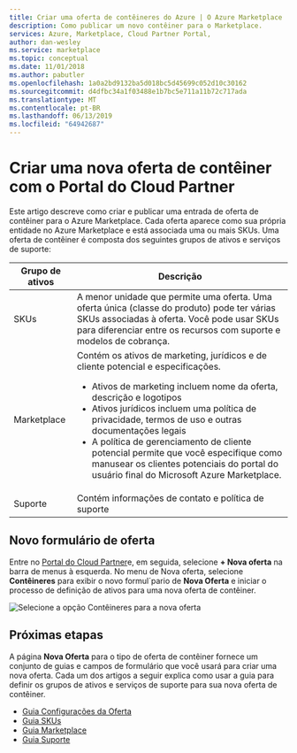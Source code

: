 ```yaml
---
title: Criar uma oferta de contêineres do Azure | O Azure Marketplace
description: Como publicar um novo contêiner para o Marketplace.
services: Azure, Marketplace, Cloud Partner Portal,
author: dan-wesley
ms.service: marketplace
ms.topic: conceptual
ms.date: 11/01/2018
ms.author: pabutler
ms.openlocfilehash: 1a0a2bd9132ba5d018bc5d45699c052d10c30162
ms.sourcegitcommit: d4dfbc34a1f03488e1b7bc5e711a11b72c717ada
ms.translationtype: MT
ms.contentlocale: pt-BR
ms.lasthandoff: 06/13/2019
ms.locfileid: "64942687"
---
```

# <a name="create-a-new-container-offer-with-the-cloud-partner-portal"></a>Criar uma nova oferta de contêiner com o Portal do Cloud Partner

Este artigo descreve como criar e publicar uma entrada de oferta de contêiner para o Azure Marketplace. Cada oferta aparece como sua própria entidade no Azure Marketplace e está associada uma ou mais SKUs.  Uma oferta de contêiner é composta dos seguintes grupos de ativos e serviços de suporte:

|  **Grupo de ativos**   |  **Descrição**  |
|  ---------------   |  ---------------  |
|    SKUs            |  A menor unidade que permite uma oferta. Uma oferta única (classe do produto) pode ter várias SKUs associadas à oferta. Você pode usar SKUs para diferenciar entre os recursos com suporte e modelos de cobrança. |
|  Marketplace       | Contém os ativos de marketing, jurídicos e de cliente potencial e especificações.  <ul><li> Ativos de marketing incluem nome da oferta, descrição e logotipos</li> <li> Ativos jurídicos incluem uma política de privacidade, termos de uso e outras documentações legais</li>  <li> A política de gerenciamento de cliente potencial permite que você especifique como manusear os clientes potenciais do portal do usuário final do Microsoft Azure Marketplace.</li> </ul> |
| Suporte            | Contém informações de contato e política de suporte |


## <a name="new-offer-form"></a>Novo formulário de oferta 

Entre no [Portal do Cloud Partner](https://cloudpartner.azure.com/)e, em seguida, selecione **+ Nova oferta** na barra de menus à esquerda. No menu de Nova oferta, selecione **Contêineres** para exibir o novo formul´pario de **Nova Oferta** e iniciar o processo de definição de ativos para uma nova oferta de contêiner.

![Selecione a opção Contêineres para a nova oferta](./media/azure-container-offer.png)

## <a name="next-steps"></a>Próximas etapas

A página **Nova Oferta** para o tipo de oferta de contêiner fornece um conjunto de guias e campos de formulário que você usará para criar uma nova oferta. Cada um dos artigos a seguir explica como usar a guia para definir os grupos de ativos e serviços de suporte para sua nova oferta de contêiner.

- [Guia Configurações da Oferta](./cpp-offer-settings-tab.md)
- [Guia SKUs](./cpp-skus-tab.md)
- [Guia Marketplace](./cpp-marketplace-tab.md)
- [Guia Suporte](./cpp-support-tab.md)
